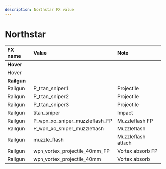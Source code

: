 ```yaml
---
description: Northstar FX value
---
```


# Northstar

| FX name | Value | Note |
| :--- | :--- | :--- |
| **Hover** |  |  |
| Hover |  |  |
| **Railgun** |  |  |
| Railgun | P\_titan\_sniper1 | Projectile |
| Railgun | P\_titan\_sniper2 | Projectile |
| Railgun | P\_titan\_sniper3 | Projectile |
| Railgun | titan\_sniper | Impact |
| Railgun | P\_wpn\_xo\_sniper\_muzzleflash\_FP | Muzzleflash FP |
| Railgun | P\_wpn\_xo\_sniper\_muzzleflash | Muzzleflash |
| Railgun | muzzle\_flash | Muzzleflash attach |
| Railgun | wpn\_vortex\_projectile\_40mm\_FP | Vortex absorb FP |
| Railgun | wpn\_vortex\_projectile\_40mm | Vortex absorb |

